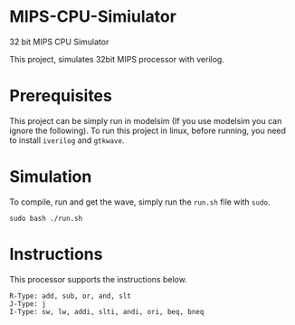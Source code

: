 # MIPS-CPU-Simiulator
32 bit MIPS CPU Simulator

This project, simulates 32bit MIPS processor with verilog.

# Prerequisites

This project can be simply run in modelsim (If you use modelsim you can ignore the following).
To run this project in linux, before running, you need to install ``` iverilog ``` and ``` gtkwave ```.

# Simulation

To compile, run and get the wave, simply run the ``` run.sh ``` file with ``` sudo ```.
```
sudo bash ./run.sh

```

# Instructions

This processor supports the instructions below.

```
R-Type: add, sub, or, and, slt
J-Type: j
I-Type: sw, lw, addi, slti, andi, ori, beq, bneq
```
